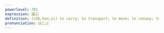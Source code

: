 ```yaml
---
powerlevel: 701
expression: 運ぶ
definition: (v5b,hon,vi) to carry; to transport; to move; to convey; to come; to go; to wield (a tool, etc.); to use; to go (well, etc.); to proceed; to progress; (P)
pronunciation: はこぶ
---
```

